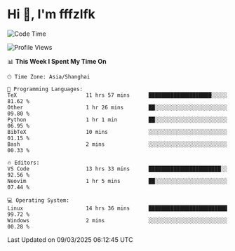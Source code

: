 # Hi 👋, I'm fffzlfk

<!--START_SECTION:waka-->
![Code Time](http://img.shields.io/badge/Code%20Time-1%2C275%20hrs%208%20mins-blue)

![Profile Views](http://img.shields.io/badge/Profile%20Views-0-blue)

📊 **This Week I Spent My Time On** 

```text
🕑︎ Time Zone: Asia/Shanghai

💬 Programming Languages: 
TeX                      11 hrs 57 mins      ████████████████████░░░░░   81.62 % 
Other                    1 hr 26 mins        ██░░░░░░░░░░░░░░░░░░░░░░░   09.80 % 
Python                   1 hr 1 min          ██░░░░░░░░░░░░░░░░░░░░░░░   06.95 % 
BibTeX                   10 mins             ░░░░░░░░░░░░░░░░░░░░░░░░░   01.15 % 
Bash                     2 mins              ░░░░░░░░░░░░░░░░░░░░░░░░░   00.33 % 

🔥 Editors: 
VS Code                  13 hrs 33 mins      ███████████████████████░░   92.56 % 
Neovim                   1 hr 5 mins         ██░░░░░░░░░░░░░░░░░░░░░░░   07.44 % 

💻 Operating System: 
Linux                    14 hrs 36 mins      █████████████████████████   99.72 % 
Windows                  2 mins              ░░░░░░░░░░░░░░░░░░░░░░░░░   00.28 % 
```


 Last Updated on 09/03/2025 06:12:45 UTC
<!--END_SECTION:waka-->

